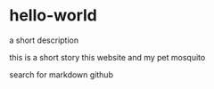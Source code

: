 # hello-world
a short description

this is a short story this website and my pet mosquito

search for markdown github

